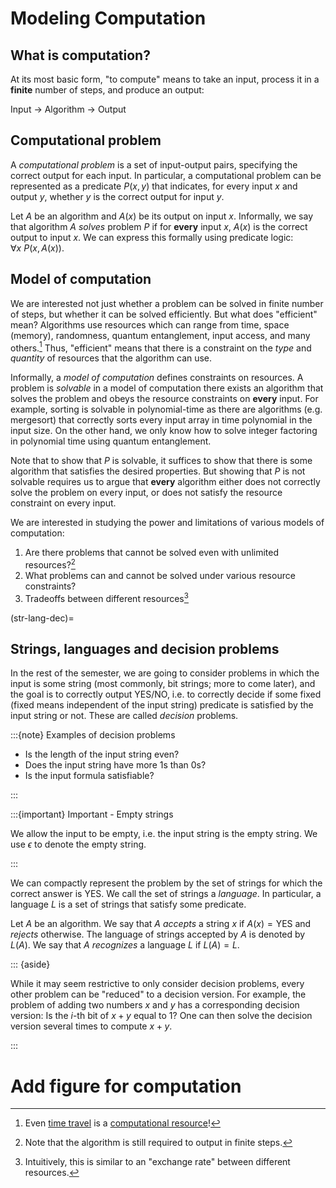 # Modeling Computation

## What is computation?

At its most basic form, "to compute" means to take an input, process it
in a **finite** number of steps, and produce an output:

Input -\> Algorithm -\> Output

## Computational problem

A *computational problem* is a set of input-output pairs, specifying the
correct output for each input. In particular, a computational problem
can be represented as a predicate $P(x,y)$ that indicates, for every
input $x$ and output $y$, whether $y$ is the correct output for input
$y$.

Let $A$ be an algorithm and $A(x)$ be its output on input $x$.
Informally, we say that algorithm $A$ *solves* problem $P$ if for
**every** input $x$, $A(x)$ is the correct output to input $x$. We can
express this formally using predicate logic: $∀x~P(x,A(x))$.

## Model of computation

We are interested not just whether a problem can be solved in finite
number of steps, but whether it can be solved efficiently. But what does
"efficient" mean? Algorithms use resources which can range from time,
space (memory), randomness, quantum entanglement, input access, and many
others.[^1] Thus, "efficient" means that there is a constraint on the
*type* and *quantity* of resources that the algorithm can use.

Informally, a *model of computation* defines constraints on resources. A
problem is *solvable* in a model of computation there exists an
algorithm that solves the problem and obeys the resource constraints on
**every** input. For example, sorting is solvable in polynomial-time as
there are algorithms (e.g. mergesort) that correctly sorts every input
array in time polynomial in the input size. On the other hand, we only
know how to solve integer factoring in polynomial time using quantum
entanglement.

Note that to show that $P$ is solvable, it suffices to show that there
is some algorithm that satisfies the desired properties. But showing
that $P$ is not solvable requires us to argue that **every** algorithm
either does not correctly solve the problem on every input, or does not
satisfy the resource constraint on every input.

We are interested in studying the power and limitations of various
models of computation:

1.  Are there problems that cannot be solved even with unlimited
    resources?[^2]
2.  What problems can and cannot be solved under various resource
    constraints?
3.  Tradeoffs between different resources[^3]

(str-lang-dec)=

## Strings, languages and decision problems

In the rest of the semester, we are going to consider problems in which
the input is some string (most commonly, bit strings; more to come
later), and the goal is to correctly output YES/NO, i.e. to correctly
decide if some fixed (fixed means independent of the input string)
predicate is satisfied by the input string or not. These are called
*decision* problems.

:::{note} Examples of decision problems

- Is the length of the input string even?
- Does the input string have more 1s than 0s?
- Is the input formula satisfiable?

:::

:::{important} Important - Empty strings

We allow the input to be empty, i.e. the input string is the empty
string. We use $\epsilon$ to denote the empty string.

:::

We can compactly represent the problem by the set of strings for which
the correct answer is YES. We call the set of strings a *language*. In
particular, a language $L$ is a set of strings that satisfy some
predicate.

Let $A$ be an algorithm. We say that $A$ *accepts* a string $x$ if
$A(x) = \text{YES}$ and *rejects* otherwise. The language of strings
accepted by $A$ is denoted by $L(A)$. We say that $A$ *recognizes* a
language $L$ if $L(A) = L$.

::: {aside}

While it may seem restrictive to only consider decision problems, every
other problem can be "reduced" to a decision version. For example, the
problem of adding two numbers $x$ and $y$ has a corresponding decision
version: Is the $i$-th bit of $x+y$ equal to $1$? One can then solve the
decision version several times to compute $x+y$.

:::

# Add figure for computation

[^1]: Even [time
    travel](https://www.scottaaronson.com/papers/ctchalt.pdf) is a
    [computational
    resource](https://www.youtube.com/watch?v=fUGjv44_X4Q)!

[^2]: Note that the algorithm is still required to output in finite
    steps.

[^3]: Intuitively, this is similar to an "exchange rate" between
    different resources.

